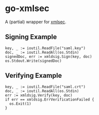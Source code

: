# go-xmlsec

A (partial) wrapper for [xmlsec](https://www.aleksey.com/xmlsec).

## Signing Example

    key, _ := ioutil.ReadFile("saml.key")
    doc, _ := ioutil.ReadAll(os.Stdin)
    signedDoc, err := xmldsig.Sign(key, doc)
    os.Stdout.Write(signedDoc)

## Verifying Example

    key, _ := ioutil.ReadFile("saml.crt")
    doc, _ := ioutil.ReadAll(os.Stdin)
    err := xmldsig.Verify(key, doc)
    if err == xmldsig.ErrVerificationFailed {
      os.Exit(1)
    }
